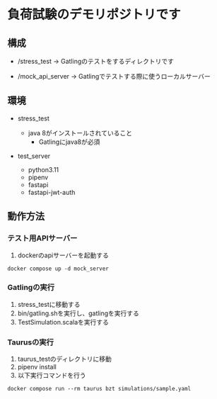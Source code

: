 # 負荷試験のデモリポジトリです

## 構成

- /stress_test -> Gatlingのテストをするディレクトリです
   
- /mock_api_server -> Gatlingでテストする際に使うローカルサーバー

## 環境

- stress_test
  - java 8がインストールされていること
    - Gatlingにjava8が必須
            
- test_server
  - python3.11
  - pipenv 
  - fastapi
  - fastapi-jwt-auth

## 動作方法

### テスト用APIサーバー

1. dockerのapiサーバーを起動する
``` $shell
docker compose up -d mock_server
```

### Gatlingの実行

1. stress_testに移動する 
2. bin/gatling.shを実行し、gatlingを実行する 
3. TestSimulation.scalaを実行する

### Taurusの実行

1. taurus_testのディレクトリに移動
2. pipenv install
3. 以下実行コマンドを行う
```shell
docker compose run --rm taurus bzt simulations/sample.yaml
```
